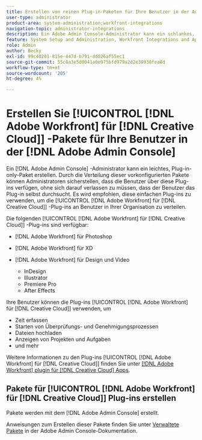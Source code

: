 ```yaml
---
title: Erstellen von reinen Plug-in-Paketen für Ihre Benutzer in der Adobe Admin Console
user-type: administrator
product-area: system-administration;workfront-integrations
navigation-topic: administrator-integrations
description: Ein Adobe Admin Console-Administrator kann ein schlankes, Plug-in-only-Paket erstellen. Durch die Verteilung dieser vorkonfigurierten Pakete können Administratoren sicherstellen, dass die Benutzer über diese Plug-ins verfügen, ohne sich darauf verlassen zu müssen, dass der Benutzer das Plug-in selbst durchsucht. Es wird empfohlen, diese einfachen Plug-ins zu verwenden, um die Adobe Workfront für Creative Cloud-Plug-ins an Benutzer in Ihrem Unternehmen zu verteilen.
feature: System Setup and Administration, Workfront Integrations and Apps
role: Admin
author: Becky
exl-id: 99c40201-815e-447d-b791-dd026af55ec1
source-git-commit: 55c8a3e5d0041a0e975bfd979a2d2e38930fea8d
workflow-type: tm+mt
source-wordcount: '205'
ht-degree: 4%

---
```


# Erstellen Sie [!UICONTROL [!DNL Adobe Workfront] für [!DNL Creative Cloud]] -Pakete für Ihre Benutzer in der [!DNL Adobe Admin Console]

Ein [!DNL Adobe Admin Console] -Administrator kann ein leichtes, Plug-in-only-Paket erstellen. Durch die Verteilung dieser vorkonfigurierten Pakete können Administratoren sicherstellen, dass die Benutzer über diese Plug-ins verfügen, ohne sich darauf verlassen zu müssen, dass der Benutzer das Plug-in selbst durchsucht. Es wird empfohlen, diese einfachen Plug-ins zu verwenden, um die [!UICONTROL [!DNL Adobe Workfront] für [!DNL Creative Cloud]] -Plug-ins an Benutzer in Ihrer Organisation zu verteilen.

Die folgenden [!UICONTROL [!DNL Adobe Workfront] für [!DNL Creative Cloud]] -Plug-ins sind verfügbar:

* [!DNL Adobe Workfront] für Photoshop
* [!DNL Adobe Workfront] für XD
* [!DNL Adobe Workfront] für Design und Video

   * InDesign
   * Illustrator
   * Premiere Pro
   * After Effects

Ihre Benutzer können die Plug-ins [!UICONTROL [!DNL Adobe Workfront] für [!DNL Creative Cloud]] verwenden, um

* Zeit erfassen
* Starten von Überprüfungs- und Genehmigungsprozessen
* Dateien hochladen
* Anzeigen von Projekten und Aufgaben
* und mehr

Weitere Informationen zu den Plug-ins [!UICONTROL [!DNL Adobe Workfront] für [!DNL Creative Cloud]] finden Sie unter [[!DNL Adobe Workfront] plugin für  [!DNL Creative Cloud] Apps](/help/quicksilver/workfront-integrations-and-apps/adobe-workfront-for-creative-cloud/wf-adobe-cc.md).

## Pakete für [!UICONTROL [!DNL Adobe Workfront] für [!DNL Creative Cloud]] Plug-ins erstellen

Pakete werden mit dem [!DNL Adobe Admin Console] erstellt.

Anweisungen zum Erstellen dieser Pakete finden Sie unter [Verwaltete Pakete](https://helpx.adobe.com/enterprise/using/create-nul-packages.html#managed-packages) in der Adobe Admin Console-Dokumentation.
